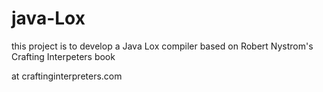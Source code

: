 # java-Lox

this project is to develop a Java Lox compiler based on Robert Nystrom's  Crafting Interpeters book

at craftinginterpreters.com
